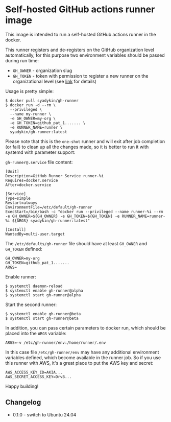 Self-hosted GitHub actions runner image
=======================================

This image is intended to run a self-hosted GitHub actions runner in the docker.

This runner registers and de-registers on the GitHub organization level automatically, for this purpose two environment variables should be passed during run time:

* `GH_OWNER` - organization slug
* `GH_TOKEN` - token with permission to register a new runner on the organizational level (see [link](https://docs.github.com/en/rest/actions/self-hosted-runners?apiVersion=2022-11-28#create-a-registration-token-for-an-organization) for details)

Usage is pretty simple:

```
$ docker pull syadykin/gh-runner
$ docker run -d --rm \
  --privileged \
  --name my-runner \
  -e GH_OWNER=my-org \
  -e GH_TOKEN=github_pat_1....... \
  -e RUNNER_NAME=runner \
  syadykin/gh-runner:latest
```
Please note that this is the `one-shot` runner and will exit after job completion (or fail) to clean up all the changes made, so it is better to run it with systemd with parameter support:

`gh-runner@.service` file content:

```
[Unit]
Description=GitHub Runner Service runner-%i
Requires=docker.service
After=docker.service

[Service]
Type=simple
Restart=always
EnvironmentFile=/etc/default/gh-runner
ExecStart=/bin/bash -c "docker run --privileged --name runner-%i --rm -e GH_OWNER=${GH_OWNER} -e GH_TOKEN=${GH_TOKEN} -e RUNNER_NAME=runner-%i ${ARGS} syadykin/gh-runner:latest"

[Install]
WantedBy=multi-user.target
```

The `/etc/defaults/gh-runner` file should have at least `GH_OWNER` and `GH_TOKEN` defined:

```
GH_OWNER=my-org
GH_TOKEN=github_pat_1.......
ARGS=
```

Enable runner:

```
$ systemctl daemon-reload
$ systemctl enable gh-runner@alpha
$ systemctl start gh-runner@alpha
```

Start the second runner:

```
$ systemctl enable gh-runner@beta
$ systemctl start gh-runner@beta
```

In addition, you can pass certain parameters to docker run, which should be placed into the `ARGS` variable:

```
ARGS=-v /etc/gh-runner/env:/home/runner/.env
```

In this case file `/etc/gh-runner/env` may have any additional environment variables defined, which become available in the runner job. So if you use this runner with AWS, it's a great place to put the AWS key and secret:

```
AWS_ACCESS_KEY_ID=AKIA...
AWS_SECRET_ACCESS_KEY=DrvB...
```

Happy building!

Changelog
--------

* 0.1.0 - switch to Ubuntu 24.04
